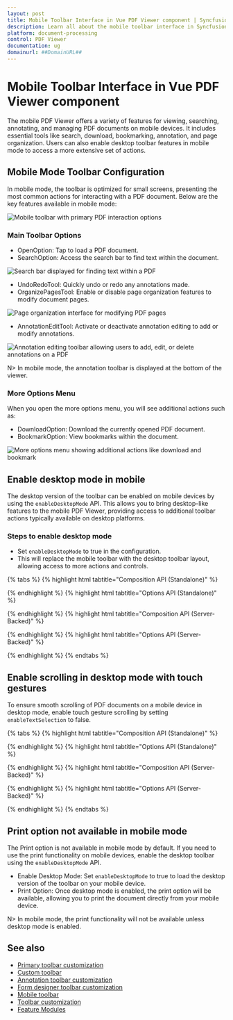 ```yaml
---
layout: post
title: Mobile Toolbar Interface in Vue PDF Viewer component | Syncfusion
description: Learn all about the mobile toolbar interface in Syncfusion Vue PDF Viewer component of Essential JS 2 and more.
platform: document-processing
control: PDF Viewer
documentation: ug
domainurl: ##DomainURL##
---
```

# Mobile Toolbar Interface in Vue PDF Viewer component

The mobile PDF Viewer offers a variety of features for viewing, searching, annotating, and managing PDF documents on mobile devices. It includes essential tools like search, download, bookmarking, annotation, and page organization. Users can also enable desktop toolbar features in mobile mode to access a more extensive set of actions.

## Mobile Mode Toolbar Configuration
In mobile mode, the toolbar is optimized for small screens, presenting the most common actions for interacting with a PDF document. Below are the key features available in mobile mode:

![Mobile toolbar with primary PDF interaction options](../images/mobileToolbar.png)

### Main Toolbar Options

- OpenOption: Tap to load a PDF document.
- SearchOption: Access the search bar to find text within the document.

![Search bar displayed for finding text within a PDF](../images/searchOption.png)

- UndoRedoTool: Quickly undo or redo any annotations made.
- OrganizePagesTool: Enable or disable page organization features to modify document pages.

![Page organization interface for modifying PDF pages](../images/organizePages.png)

- AnnotationEditTool: Activate or deactivate annotation editing to add or modify annotations.

![Annotation editing toolbar allowing users to add, edit, or delete annotations on a PDF](../images/editAnnotation.png)

N> In mobile mode, the annotation toolbar is displayed at the bottom of the viewer.

### More Options Menu
When you open the more options menu, you will see additional actions such as:

- DownloadOption: Download the currently opened PDF document.
- BookmarkOption: View bookmarks within the document.

![More options menu showing additional actions like download and bookmark](../images/more-options.png)

## Enable desktop mode in mobile

The desktop version of the toolbar can be enabled on mobile devices by using the `enableDesktopMode` API. This allows you to bring desktop-like features to the mobile PDF Viewer, providing access to additional toolbar actions typically available on desktop platforms.

### Steps to enable desktop mode

- Set `enableDesktopMode` to true in the configuration.
- This will replace the mobile toolbar with the desktop toolbar layout, allowing access to more actions and controls.

{% tabs %}
{% highlight html tabtitle="Composition API (Standalone)" %}

<template>
  <div id="app">
    <ejs-pdfviewer id="pdfViewer" :documentPath="documentPath" :resourceUrl="resourceUrl" :enableDesktopMode="true">
    </ejs-pdfviewer>
  </div>
</template>

<script setup>
import {
  PdfViewerComponent as EjsPdfviewer, Toolbar, Magnification, Navigation, Annotation, LinkAnnotation,
  ThumbnailView, BookmarkView, TextSelection, TextSearch, FormFields, FormDesigner, PageOrganizer
} from '@syncfusion/ej2-vue-pdfviewer';
import { provide } from 'vue';

const documentPath = "https://cdn.syncfusion.com/content/pdf/pdf-succinctly.pdf";
const resourceUrl = "https://cdn.syncfusion.com/ej2/24.1.41/dist/ej2-pdfviewer-lib";

provide('PdfViewer', [Toolbar, Magnification, Navigation, Annotation, LinkAnnotation, ThumbnailView, BookmarkView,
  TextSelection, TextSearch, FormFields, FormDesigner, PageOrganizer]);
</script>

{% endhighlight %}
{% highlight html tabtitle="Options API (Standalone)" %}

<template>
  <div id="app">
    <ejs-pdfviewer id="pdfViewer" :documentPath="documentPath" :resourceUrl="resourceUrl" :enableDesktopMode="true">
    </ejs-pdfviewer>
  </div>
</template>

<script>
import {
  PdfViewerComponent, Toolbar, Magnification, Navigation, Annotation, LinkAnnotation,
  ThumbnailView, BookmarkView, TextSelection, TextSearch, FormFields, FormDesigner, PageOrganizer
} from '@syncfusion/ej2-vue-pdfviewer';

export default {
  name: 'App',
  components: { 'ejs-pdfviewer': PdfViewerComponent },
  data() {
    return {
      documentPath: 'https://cdn.syncfusion.com/content/pdf/pdf-succinctly.pdf',
      resourceUrl: 'https://cdn.syncfusion.com/ej2/24.1.41/dist/ej2-pdfviewer-lib'
    };
  },
  provide: {
    PdfViewer: [Toolbar, Magnification, Navigation, Annotation, LinkAnnotation, ThumbnailView, BookmarkView,
      TextSelection, TextSearch, FormFields, FormDesigner, PageOrganizer]
  }
}
</script>

{% endhighlight %}
{% highlight html tabtitle="Composition API (Server-Backed)" %}

<template>
  <div id="app">
    <ejs-pdfviewer id="pdfViewer" :documentPath="documentPath" :serviceUrl="serviceUrl" :enableDesktopMode="true">
    </ejs-pdfviewer>
  </div>
</template>

<script setup>
import {
  PdfViewerComponent as EjsPdfviewer, Toolbar, Magnification, Navigation, Annotation, LinkAnnotation,
  ThumbnailView, BookmarkView, TextSelection, TextSearch, FormFields, FormDesigner, PageOrganizer
} from '@syncfusion/ej2-vue-pdfviewer';
import { provide } from 'vue';

const documentPath = "https://cdn.syncfusion.com/content/pdf/pdf-succinctly.pdf";
const serviceUrl = 'https://document.syncfusion.com/web-services/pdf-viewer/api/pdfviewer';

provide('PdfViewer', [Toolbar, Magnification, Navigation, Annotation, LinkAnnotation, ThumbnailView, BookmarkView,
  TextSelection, TextSearch, FormFields, FormDesigner, PageOrganizer]);
</script>

{% endhighlight %}
{% highlight html tabtitle="Options API (Server-Backed)" %}

<template>
  <div id="app">
    <ejs-pdfviewer id="pdfViewer" :documentPath="documentPath" :serviceUrl="serviceUrl" :enableDesktopMode="true">
    </ejs-pdfviewer>
  </div>
</template>

<script>
import {
  PdfViewerComponent, Toolbar, Magnification, Navigation, Annotation, LinkAnnotation,
  ThumbnailView, BookmarkView, TextSelection, TextSearch, FormFields, FormDesigner, PageOrganizer
} from '@syncfusion/ej2-vue-pdfviewer';

export default {
  name: 'App',
  components: { 'ejs-pdfviewer': PdfViewerComponent },
  data() {
    return {
      documentPath: 'https://cdn.syncfusion.com/content/pdf/pdf-succinctly.pdf',
      serviceUrl: 'https://document.syncfusion.com/web-services/pdf-viewer/api/pdfviewer'
    };
  },
  provide: {
    PdfViewer: [Toolbar, Magnification, Navigation, Annotation, LinkAnnotation, ThumbnailView, BookmarkView,
      TextSelection, TextSearch, FormFields, FormDesigner, PageOrganizer]
  }
}
</script>

{% endhighlight %}
{% endtabs %}

## Enable scrolling in desktop mode with touch gestures

To ensure smooth scrolling of PDF documents on a mobile device in desktop mode, enable touch gesture scrolling by setting `enableTextSelection` to false.

{% tabs %}
{% highlight html tabtitle="Composition API (Standalone)" %}

<template>
  <div id="app">
    <ejs-pdfviewer id="pdfViewer" :documentPath="documentPath" :resourceUrl="resourceUrl" :enableDesktopMode="true" :enableTextSelection="false">
    </ejs-pdfviewer>
  </div>
</template>

<script setup>
import {
  PdfViewerComponent as EjsPdfviewer, Toolbar, Magnification, Navigation, Annotation, LinkAnnotation,
  ThumbnailView, BookmarkView, TextSelection, TextSearch, FormFields, FormDesigner, PageOrganizer
} from '@syncfusion/ej2-vue-pdfviewer';
import { provide } from 'vue';

const documentPath = "https://cdn.syncfusion.com/content/pdf/pdf-succinctly.pdf";
const resourceUrl = "https://cdn.syncfusion.com/ej2/24.1.41/dist/ej2-pdfviewer-lib";

provide('PdfViewer', [Toolbar, Magnification, Navigation, Annotation, LinkAnnotation, ThumbnailView, BookmarkView,
  TextSelection, TextSearch, FormFields, FormDesigner, PageOrganizer]);
</script>

{% endhighlight %}
{% highlight html tabtitle="Options API (Standalone)" %}

<template>
  <div id="app">
    <ejs-pdfviewer id="pdfViewer" :documentPath="documentPath" :resourceUrl="resourceUrl" :enableDesktopMode="true" :enableTextSelection="false">
    </ejs-pdfviewer>
  </div>
</template>

<script>
import {
  PdfViewerComponent, Toolbar, Magnification, Navigation, Annotation, LinkAnnotation,
  ThumbnailView, BookmarkView, TextSelection, TextSearch, FormFields, FormDesigner, PageOrganizer
} from '@syncfusion/ej2-vue-pdfviewer';

export default {
  name: 'App',
  components: { 'ejs-pdfviewer': PdfViewerComponent },
  data() {
    return {
      documentPath: 'https://cdn.syncfusion.com/content/pdf/pdf-succinctly.pdf',
      resourceUrl: 'https://cdn.syncfusion.com/ej2/24.1.41/dist/ej2-pdfviewer-lib'
    };
  },
  provide: {
    PdfViewer: [Toolbar, Magnification, Navigation, Annotation, LinkAnnotation, ThumbnailView, BookmarkView,
      TextSelection, TextSearch, FormFields, FormDesigner, PageOrganizer]
  }
}
</script>

{% endhighlight %}
{% highlight html tabtitle="Composition API (Server-Backed)" %}

<template>
  <div id="app">
    <ejs-pdfviewer id="pdfViewer" :documentPath="documentPath" :serviceUrl="serviceUrl" :enableDesktopMode="true" :enableTextSelection="false">
    </ejs-pdfviewer>
  </div>
</template>

<script setup>
import {
  PdfViewerComponent as EjsPdfviewer, Toolbar, Magnification, Navigation, Annotation, LinkAnnotation,
  ThumbnailView, BookmarkView, TextSelection, TextSearch, FormFields, FormDesigner, PageOrganizer
} from '@syncfusion/ej2-vue-pdfviewer';
import { provide } from 'vue';

const documentPath = "https://cdn.syncfusion.com/content/pdf/pdf-succinctly.pdf";
const serviceUrl = 'https://document.syncfusion.com/web-services/pdf-viewer/api/pdfviewer';

provide('PdfViewer', [Toolbar, Magnification, Navigation, Annotation, LinkAnnotation, ThumbnailView, BookmarkView,
  TextSelection, TextSearch, FormFields, FormDesigner, PageOrganizer]);
</script>

{% endhighlight %}
{% highlight html tabtitle="Options API (Server-Backed)" %}

<template>
  <div id="app">
    <ejs-pdfviewer id="pdfViewer" :documentPath="documentPath" :serviceUrl="serviceUrl" :enableDesktopMode="true" :enableTextSelection="false">
    </ejs-pdfviewer>
  </div>
</template>

<script>
import {
  PdfViewerComponent, Toolbar, Magnification, Navigation, Annotation, LinkAnnotation,
  ThumbnailView, BookmarkView, TextSelection, TextSearch, FormFields, FormDesigner, PageOrganizer
} from '@syncfusion/ej2-vue-pdfviewer';

export default {
  name: 'App',
  components: { 'ejs-pdfviewer': PdfViewerComponent },
  data() {
    return {
      documentPath: 'https://cdn.syncfusion.com/content/pdf/pdf-succinctly.pdf',
      serviceUrl: 'https://document.syncfusion.com/web-services/pdf-viewer/api/pdfviewer'
    };
  },
  provide: {
    PdfViewer: [Toolbar, Magnification, Navigation, Annotation, LinkAnnotation, ThumbnailView, BookmarkView,
      TextSelection, TextSearch, FormFields, FormDesigner, PageOrganizer]
  }
}
</script>

{% endhighlight %}
{% endtabs %}

## Print option not available in mobile mode

The Print option is not available in mobile mode by default. If you need to use the print functionality on mobile devices, enable the desktop toolbar using the `enableDesktopMode` API.

- Enable Desktop Mode: Set `enableDesktopMode` to true to load the desktop version of the toolbar on your mobile device.
- Print Option: Once desktop mode is enabled, the print option will be available, allowing you to print the document directly from your mobile device.

N> In mobile mode, the print functionality will not be available unless desktop mode is enabled.

## See also

* [Primary toolbar customization](./toolbar-customization/primary-toolbar-customization)
* [Custom toolbar](./toolbar-customization/custom-toolbar)
* [Annotation toolbar customization](./toolbar-customization/annotation-toolbar-customization)
* [Form designer toolbar customization](./toolbar-customization/form-designer-toolbar-customization)
* [Mobile toolbar](./toolbar-customization/mobile-toolbar)
* [Toolbar customization](./how-to/toolbar-customization)
* [Feature Modules](./feature-module)